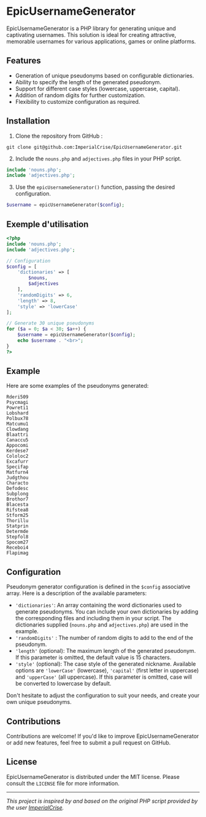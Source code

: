 
# EpicUsernameGenerator

EpicUsernameGenerator is a PHP library for generating unique and captivating usernames. This solution is ideal for creating attractive, memorable usernames for various applications, games or online platforms.

## Features

- Generation of unique pseudonyms based on configurable dictionaries.
- Ability to specify the length of the generated pseudonym.
- Support for different case styles (lowercase, uppercase, capital).
- Addition of random digits for further customization.
- Flexibility to customize configuration as required.

## Installation

1. Clone the repository from GitHub :

```
git clone git@github.com:ImperialCrise/EpicUsernameGenerator.git
```

2. Include the `nouns.php` and `adjectives.php` files in your PHP script.

```php
include 'nouns.php';
include 'adjectives.php';
```

3. Use the `epicUsernameGenerator()` function, passing the desired configuration.

```php
$username = epicUsernameGenerator($config);
```

## Exemple d'utilisation

```php
<?php
include 'nouns.php';
include 'adjectives.php';

// Configuration
$config = [
    'dictionaries' => [
        $nouns,
        $adjectives
    ],
    'randomDigits' => 6,
    'length' => 8,
    'style' => 'lowerCase'
];

// Generate 30 unique pseudonyms
for ($a = 0; $a < 30; $a++) {
    $username = epicUsernameGenerator($config);
    echo $username . "<br>";
}
?>
```

## Example

Here are some examples of the pseudonyms generated:

```
Rderi509
Psycmagi
Powreti1
Lobshard
Polbux78
Matcumu1
Clowdang
Blaattri
Canaccu5
Appocomi
Kerdese7
Cololoc2
Excafurr
Specifap
Matfurn4
Judgthou
Characto
Defodesc
Subplong
Brothor7
Blacesta
Rifstea8
Stform25
Thorillu
Statprin
Determde
Stepfol8
Spocom27
Receboi4
Flapimag
```

## Configuration

Pseudonym generator configuration is defined in the `$config` associative array. Here is a description of the available parameters:

- `'dictionaries'`: An array containing the word dictionaries used to generate pseudonyms. You can include your own dictionaries by adding the corresponding files and including them in your script. The dictionaries supplied (`nouns.php` and `adjectives.php`) are used in the example.
- `'randomDigits'` : The number of random digits to add to the end of the pseudonym.
- `'length'` (optional): The maximum length of the generated pseudonym. If this parameter is omitted, the default value is 15 characters.
- `'style'` (optional): The case style of the generated nickname. Available options are `'lowerCase'` (lowercase), `'capital'` (first letter in uppercase) and `'upperCase'` (all uppercase). If this parameter is omitted, case will be converted to lowercase by default.

Don't hesitate to adjust the configuration to suit your needs, and create your own unique pseudonyms.

## Contributions

Contributions are welcome! If you'd like to improve EpicUsernameGenerator or add new features, feel free to submit a pull request on GitHub.

## License

EpicUsernameGenerator is distributed under the MIT license. Please consult the  `LICENSE` file for more information.

---

*This project is inspired by and based on the original PHP script provided by the user [ImperialCrise](https://github.com/ImperialCrise/).*

